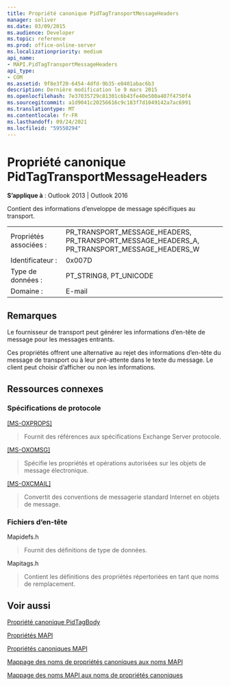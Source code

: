 ```yaml
---
title: Propriété canonique PidTagTransportMessageHeaders
manager: soliver
ms.date: 03/09/2015
ms.audience: Developer
ms.topic: reference
ms.prod: office-online-server
ms.localizationpriority: medium
api_name:
- MAPI.PidTagTransportMessageHeaders
api_type:
- COM
ms.assetid: 9f8e3f20-6454-4dfd-9b35-e0401abac6b3
description: Dernière modification le 9 mars 2015
ms.openlocfilehash: 7e37035729c81301c6b43fe40e500a407f4750f4
ms.sourcegitcommit: a1d9041c20256616c9c183f7d1049142a7ac6991
ms.translationtype: MT
ms.contentlocale: fr-FR
ms.lasthandoff: 09/24/2021
ms.locfileid: "59550294"
---
```

# <a name="pidtagtransportmessageheaders-canonical-property"></a>Propriété canonique PidTagTransportMessageHeaders

  
  
**S’applique à** : Outlook 2013 | Outlook 2016 
  
Contient des informations d’enveloppe de message spécifiques au transport.
  
|||
|:-----|:-----|
|Propriétés associées :  <br/> |PR_TRANSPORT_MESSAGE_HEADERS, PR_TRANSPORT_MESSAGE_HEADERS_A, PR_TRANSPORT_MESSAGE_HEADERS_W  <br/> |
|Identificateur :  <br/> |0x007D  <br/> |
|Type de données :  <br/> |PT_STRING8, PT_UNICODE  <br/> |
|Domaine :  <br/> |E-mail  <br/> |
   
## <a name="remarks"></a>Remarques

Le fournisseur de transport peut générer les informations d’en-tête de message pour les messages entrants.
  
Ces propriétés offrent une alternative au rejet des informations d’en-tête du message de transport ou à leur pré-attente dans le texte du message. Le client peut choisir d’afficher ou non les informations.
  
## <a name="related-resources"></a>Ressources connexes

### <a name="protocol-specifications"></a>Spécifications de protocole

[[MS-OXPROPS]](https://msdn.microsoft.com/library/f6ab1613-aefe-447d-a49c-18217230b148%28Office.15%29.aspx)
  
> Fournit des références aux spécifications Exchange Server protocole.
    
[[MS-OXOMSG]](https://msdn.microsoft.com/library/daa9120f-f325-4afb-a738-28f91049ab3c%28Office.15%29.aspx)
  
> Spécifie les propriétés et opérations autorisées sur les objets de message électronique.
    
[[MS-OXCMAIL]](https://msdn.microsoft.com/library/b60d48db-183f-4bf5-a908-f584e62cb2d4%28Office.15%29.aspx)
  
> Convertit des conventions de messagerie standard Internet en objets de message.
    
### <a name="header-files"></a>Fichiers d’en-tête

Mapidefs.h
  
> Fournit des définitions de type de données.
    
Mapitags.h
  
> Contient les définitions des propriétés répertoriées en tant que noms de remplacement.
    
## <a name="see-also"></a>Voir aussi



[Propriété canonique PidTagBody](pidtagbody-canonical-property.md)


[Propriétés MAPI](mapi-properties.md)
  
[Propriétés canoniques MAPI](mapi-canonical-properties.md)
  
[Mappage des noms de propriétés canoniques aux noms MAPI](mapping-canonical-property-names-to-mapi-names.md)
  
[Mappage des noms MAPI aux noms de propriétés canoniques](mapping-mapi-names-to-canonical-property-names.md)

